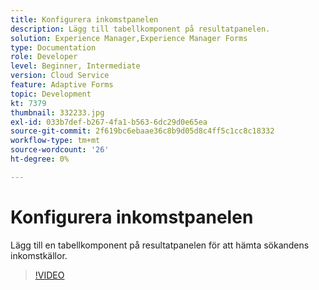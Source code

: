 ```yaml
---
title: Konfigurera inkomstpanelen
description: Lägg till tabellkomponent på resultatpanelen.
solution: Experience Manager,Experience Manager Forms
type: Documentation
role: Developer
level: Beginner, Intermediate
version: Cloud Service
feature: Adaptive Forms
topic: Development
kt: 7379
thumbnail: 332233.jpg
exl-id: 033b7def-b267-4fa1-b563-6dc29d0e65ea
source-git-commit: 2f619bc6ebaae36c8b9d05d8c4ff5c1cc8c18332
workflow-type: tm+mt
source-wordcount: '26'
ht-degree: 0%

---
```


# Konfigurera inkomstpanelen

Lägg till en tabellkomponent på resultatpanelen för att hämta sökandens inkomstkällor.

>[!VIDEO](https://video.tv.adobe.com/v/332233?quality=12&learn=on)
